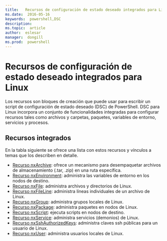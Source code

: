 ```yaml
---
title:   Recursos de configuración de estado deseado integrados para Linux
ms.date:  2016-05-16
keywords:  powershell,DSC
description:  
ms.topic:  article
author:  eslesar
manager:  dongill
ms.prod:  powershell
---
```


# Recursos de configuración de estado deseado integrados para Linux

Los recursos son bloques de creación que puede usar para escribir un script de configuración de estado deseado (DSC) de PowerShell. DSC para Linux incorpora un conjunto de funcionalidades integradas para configurar recursos tales como archivos y carpetas, paquetes, variables de entorno, servicios y procesos.

## Recursos integrados 

En la tabla siguiente se ofrece una lista con estos recursos y vínculos a temas que los describen en detalle.

* [Recurso nxArchive](lnxArchiveResource.md): ofrece un mecanismo para desempaquetar archivos de almacenamiento (.tar, .zip) en una ruta específica.
* [Recurso nxEnvironment](lnxEnvironmentResource.md): administra las variables de entorno en los nodos de destino. 
* [Recurso nxFile](lnxFileResource.md): administra archivos y directorios de Linux. 
* [Recurso nxFileLine](lnxFileLineResource.md): administra líneas individuales de un archivo de Linux. 
* [Recurso nxGroup](lnxGroupResource.md): administra grupos locales de Linux. 
* [Recurso nxPackage](lnxPackageResource.md): administra paquetes en nodos de Linux.
* [Recurso nxScript](lnxScriptResource.md): ejecuta scripts en nodos de destino.
* [Recurso nxService](lnxServiceResource.md): administra servicios (demonios) de Linux.
* [Recurso nxSshAuthorizedKeys](lnxSshAuthorizedKeysResource.md): administra claves ssh públicas para un usuario de Linux. 
* [Recurso nxUser](lnxUserResource.md): administra usuarios locales de Linux. 
  


<!--HONumber=May16_HO3-->


